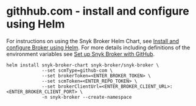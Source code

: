 # githhub.com - install and configure using Helm

For instructions on using the Snyk Broker Helm Chart, see [Install and configure Broker using Helm](install-and-configure-broker-using-helm.md). For more details including definitions of the environment variables see [Set up Snyk Broker with GitHub](broker-example-set-up-snyk-broker-with-github.md).

```
helm install snyk-broker-chart snyk-broker/snyk-broker \
             --set scmType=github-com \
             --set brokerToken=<ENTER_BROKER_TOKEN> \
             --set scmToken=<ENTER_REPO_TOKEN> \
             --set brokerClientUrl=<ENTER_BROKER_CLIENT_URL>:<ENTER_BROKER_CLIENT_PORT> \
             -n snyk-broker --create-namespace
```
